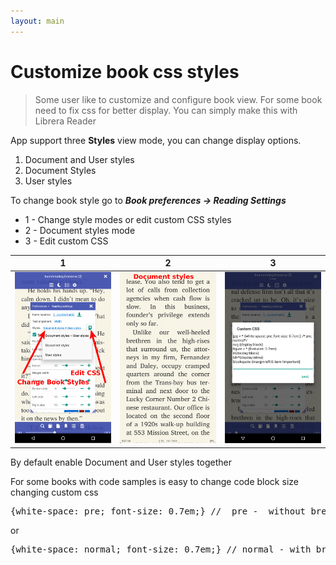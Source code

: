 ```yaml
---
layout: main
---
```


# Customize book css styles

> Some user like to customize and configure book view. For some book need to fix css for better display.
You can simply make this with Librera Reader

App support three **Styles** view mode, you can change display options.

1. Document and User styles
2. Document Styles
3. User styles

To change book style go to
__*Book preferences -> Reading Settings*__

* 1 - Change style modes or edit custom CSS styles
* 2 - Document styles mode
* 3 - Edit custom CSS

|1|2|3|
|-|-|-|
![](1.png)|![](2.png)|![](3.png)|


By default enable Document and User styles together

For some books with code samples is easy to change code block size changing custom css
<pre>
{white-space: pre; font-size: 0.7em;} //  pre -  without break lines
</pre>

or

<pre>
{white-space: normal; font-size: 0.7em;} // normal - with break lines
</pre>